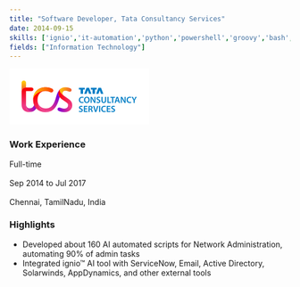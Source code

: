 ```yaml
---
title: "Software Developer, Tata Consultancy Services"
date: 2014-09-15
skills: ['ignio','it-automation','python','powershell','groovy','bash','postgresql','switching','routing','firewall','load-balancer','service-now','email','active-directory','solarwinds','integration','appdynamics','artificial-intelligence']
fields: ["Information Technology"]
---
```

![](./images/tcs-logo.png)
### Work Experience
Full-time<br>  
Sep 2014 to Jul 2017<br>  
Chennai, TamilNadu, India


### Highlights
* Developed about 160 AI automated scripts for Network Administration, automating 90% of admin tasks
* Integrated ignio™ AI tool with ServiceNow, Email, Active Directory, Solarwinds, AppDynamics, and other external tools
<!--more-->
